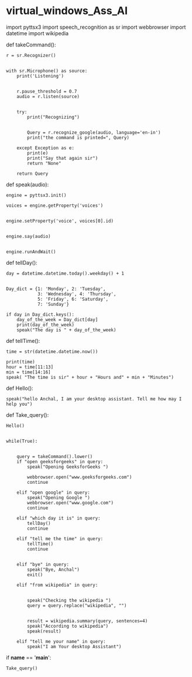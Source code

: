 # virtual_windows_Ass_AI
import pyttsx3
import speech_recognition as sr
import webbrowser
import datetime
import wikipedia



def takeCommand():

	r = sr.Recognizer()


	with sr.Microphone() as source:
		print('Listening')
		
		
		r.pause_threshold = 0.7
		audio = r.listen(source)
		
	
		try:
			print("Recognizing")
			
			
			Query = r.recognize_google(audio, language='en-in')
			print("the command is printed=", Query)
			
		except Exception as e:
			print(e)
			print("Say that again sir")
			return "None"
		
		return Query

def speak(audio):
	
	engine = pyttsx3.init()

	voices = engine.getProperty('voices')
	
	
	engine.setProperty('voice', voices[0].id)
	
	
	engine.say(audio)
	
	
	engine.runAndWait()

def tellDay():
	

	day = datetime.datetime.today().weekday() + 1
	

	Day_dict = {1: 'Monday', 2: 'Tuesday',
				3: 'Wednesday', 4: 'Thursday',
				5: 'Friday', 6: 'Saturday',
				7: 'Sunday'}
	
	if day in Day_dict.keys():
		day_of_the_week = Day_dict[day]
		print(day_of_the_week)
		speak("The day is " + day_of_the_week)


def tellTime():
	

	time = str(datetime.datetime.now())
	
	print(time)
	hour = time[11:13]
	min = time[14:16]
	speak( "The time is sir" + hour + "Hours and" + min + "Minutes")

def Hello():
	

	speak("hello Anchal, I am your desktop assistant. Tell me how may I help you")


def Take_query():

	
	Hello()
	

	while(True):
		
		
		query = takeCommand().lower()
		if "open geeksforgeeks" in query:
			speak("Opening GeeksforGeeks ")
			
			webbrowser.open("www.geeksforgeeks.com")
			continue
		
		elif "open google" in query:
			speak("Opening Google ")
			webbrowser.open("www.google.com")
			continue
			
		elif "which day it is" in query:
			tellDay()
			continue
		
		elif "tell me the time" in query:
			tellTime()
			continue
		
		
		elif "bye" in query:
			speak("Bye, Anchal")
			exit()
		
		elif "from wikipedia" in query:
			
		
			speak("Checking the wikipedia ")
			query = query.replace("wikipedia", "")
			
		
			result = wikipedia.summary(query, sentences=4)
			speak("According to wikipedia")
			speak(result)
		
		elif "tell me your name" in query:
			speak("I am Your desktop Assistant")

if __name__ == '__main__':
	

	Take_query()


